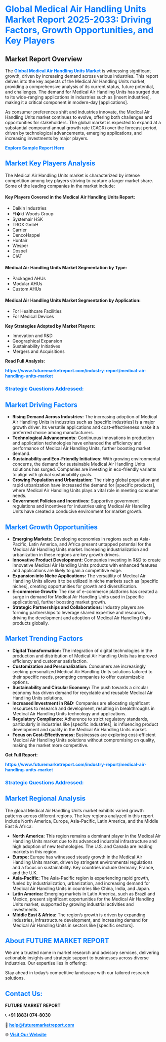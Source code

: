 <h1 style="color: #007BFF;">Global Medical Air Handling Units Market Report 2025-2033: Driving Factors, Growth Opportunities, and Key Players</h1>

<section id="overview">
<h2>Market Report Overview</h2>
<p>The <a href="https://www.futuremarketreport.com/industry-report/medical-air-handling-units-market" style="color: #007BFF; text-decoration: none;"><strong>Global Medical Air Handling Units Market</strong></a> is witnessing significant growth, driven by increasing demand across various industries. This report delves into the key aspects of the Medical Air Handling Units market, providing a comprehensive analysis of its current status, future potential, and challenges. The demand for Medical Air Handling Units has surged due to its wide-ranging applications in industries such as [insert industries], making it a critical component in modern-day [applications].</p>
<p>As consumer preferences shift and industries innovate, the Medical Air Handling Units market continues to evolve, offering both challenges and opportunities for stakeholders. The global market is expected to expand at a substantial compound annual growth rate (CAGR) over the forecast period, driven by technological advancements, emerging applications, and increasing investments by major players.</p>
</section>

<section id="overview">
<p><a href="https://www.futuremarketreport.com/request-sample/reportId=99556" style="color: #007BFF; text-decoration: none;"><strong>Explore Sample Report Here</strong></a></p>
</section>

<section id="key-players">
<h2 style="color: #007BFF;">Market Key Players Analysis</h2>
<p>The Medical Air Handling Units market is characterized by intense competition among key players striving to capture a larger market share. Some of the leading companies in the market include:</p>
<h4>Key Players Covered in the Medical Air Handling Units Report:</h4>
<ul><li>Daikin Industries</li><li>Fl�kt Woods Group</li><li>Systemair HSK</li><li>TROX GmbH</li><li>Carrier</li><li>DencoHappel</li><li>Huntair</li><li>Wesper</li><li>Dospel</li><li>CIAT</li></ul>
<h4>Medical Air Handling Units Market Segmentation by Type:</h4>
<ul><li>Packaged AHUs</li><li>Modular AHUs</li><li>Custom AHUs</li></ul>

<h4>Medical Air Handling Units Market Segmentation by Application:</h4>
<ul><li>For Healthcare Facilities</li><li>For Medical Devices</li></ul>
<p><strong>Key Strategies Adopted by Market Players:</strong></p>
<ul>
<li>Innovation and R&D</li>
<li>Geographical Expansion</li>
<li>Sustainability Initiatives</li>
<li>Mergers and Acquisitions</li>
</ul>
</section>

<section>
<p><strong>Read Full Analysis: </strong></p><a href="https://www.futuremarketreport.com/industry-report/medical-air-handling-units-market" style="color: #007BFF; text-decoration: none;"><strong>https://www.futuremarketreport.com/industry-report/medical-air-handling-units-market</strong></a>
<h3 style="color: #007BFF;">Strategic Questions Addressed:</h3>
</section>

<section id="driving-factors">
<h2 style="color: #007BFF;">Market Driving Factors</h2>
<ul>
<li><strong>Rising Demand Across Industries:</strong> The increasing adoption of Medical Air Handling Units in industries such as [specific industries] is a major growth driver. Its versatile applications and cost-effectiveness make it a preferred choice among manufacturers.</li>
<li><strong>Technological Advancements:</strong> Continuous innovations in production and application technologies have enhanced the efficiency and performance of Medical Air Handling Units, further boosting market demand.</li>
<li><strong>Sustainability and Eco-Friendly Initiatives:</strong> With growing environmental concerns, the demand for sustainable Medical Air Handling Units solutions has surged. Companies are investing in eco-friendly variants to align with global sustainability goals.</li>
<li><strong>Growing Population and Urbanization:</strong> The rising global population and rapid urbanization have increased the demand for [specific products], where Medical Air Handling Units plays a vital role in meeting consumer needs.</li>
<li><strong>Government Policies and Incentives:</strong> Supportive government regulations and incentives for industries using Medical Air Handling Units have created a conducive environment for market growth.</li>
</ul>
</section>

<section id="growth-opportunities">
<h2 style="color: #007BFF;">Market Growth Opportunities</h2>
<ul>
<li><strong>Emerging Markets:</strong> Developing economies in regions such as Asia-Pacific, Latin America, and Africa present untapped potential for the Medical Air Handling Units market. Increasing industrialization and urbanization in these regions are key growth drivers.</li>
<li><strong>Innovative Product Development:</strong> Companies investing in R&D to create innovative Medical Air Handling Units products with enhanced features and applications are likely to gain a competitive edge.</li>
<li><strong>Expansion into Niche Applications:</strong> The versatility of Medical Air Handling Units allows it to be utilized in niche markets such as [specific niches], creating opportunities for growth and diversification.</li>
<li><strong>E-commerce Growth:</strong> The rise of e-commerce platforms has created a surge in demand for Medical Air Handling Units used in [specific applications], further boosting market growth.</li>
<li><strong>Strategic Partnerships and Collaborations:</strong> Industry players are forming partnerships to leverage shared expertise and resources, driving the development and adoption of Medical Air Handling Units products globally.</li>
</ul>
</section>

<section id="trending-factors">
<h2 style="color: #007BFF;">Market Trending Factors</h2>
<ul>
<li><strong>Digital Transformation:</strong> The integration of digital technologies in the production and distribution of Medical Air Handling Units has improved efficiency and customer satisfaction.</li>
<li><strong>Customization and Personalization:</strong> Consumers are increasingly seeking personalized Medical Air Handling Units solutions tailored to their specific needs, prompting companies to offer customizable options.</li>
<li><strong>Sustainability and Circular Economy:</strong> The push towards a circular economy has driven demand for recyclable and reusable Medical Air Handling Units solutions.</li>
<li><strong>Increased Investment in R&D:</strong> Companies are allocating significant resources to research and development, resulting in breakthroughs in Medical Air Handling Units technology and applications.</li>
<li><strong>Regulatory Compliance:</strong> Adherence to strict regulatory standards, particularly in industries like [specific industries], is influencing product development and quality in the Medical Air Handling Units market.</li>
<li><strong>Focus on Cost-Effectiveness:</strong> Businesses are exploring cost-efficient Medical Air Handling Units solutions without compromising on quality, making the market more competitive.</li>
</ul>
</section>

<section>
<p><strong>Get Full Report: </strong></p><a href="https://www.futuremarketreport.com/industry-report/medical-air-handling-units-market" style="color: #007BFF; text-decoration: none;"><strong>https://www.futuremarketreport.com/industry-report/medical-air-handling-units-market</strong></a>
<h3 style="color: #007BFF;">Strategic Questions Addressed:</h3>
</section>


<section id="regional-analysis">
<h2 style="color: #007BFF;">Market Regional Analysis</h2>
<p>The global Medical Air Handling Units market exhibits varied growth patterns across different regions. The key regions analyzed in this report include North America, Europe, Asia-Pacific, Latin America, and the Middle East & Africa:</p>
<ul>
<li><strong>North America:</strong> This region remains a dominant player in the Medical Air Handling Units market due to its advanced industrial infrastructure and high adoption of new technologies. The U.S. and Canada are leading markets in this region.</li>
<li><strong>Europe:</strong> Europe has witnessed steady growth in the Medical Air Handling Units market, driven by stringent environmental regulations and a focus on sustainability. Key countries include Germany, France, and the U.K.</li>
<li><strong>Asia-Pacific:</strong> The Asia-Pacific region is experiencing rapid growth, fueled by industrialization, urbanization, and increasing demand for Medical Air Handling Units in countries like China, India, and Japan.</li>
<li><strong>Latin America:</strong> Emerging markets in Latin America, such as Brazil and Mexico, present significant opportunities for the Medical Air Handling Units market, supported by growing industrial activities and investments.</li>
<li><strong>Middle East & Africa:</strong> The region’s growth is driven by expanding industries, infrastructure development, and increasing demand for Medical Air Handling Units in sectors like [specific sectors].</li>
</ul>
</section>

<footer>
<h2 style="color: #007BFF;">About FUTURE MARKET REPORT</h2>
<p>We are a trusted name in market research and advisory services, delivering actionable insights and strategic support to businesses across diverse industries. Our expertise lies in offering:</p>

<p>Stay ahead in today’s competitive landscape with our tailored research solutions.</p>

<h2 style="color: #007BFF;">Contact Us:</h2>
<p><strong>FUTURE MARKET REPORT</strong></p>
<p>📞 <strong>+91 (883) 074-8030</strong></p>
<p>📧 <strong><a href="mailto:help@futuremarketreport.com" style="color: #007BFF;">help@futuremarketreport.com</a></strong></p>
<p>🌐 <strong><a href="https://www.futuremarketreport.com/" style="color: #007BFF;">Visit Our Website</a></strong></p>
</footer>